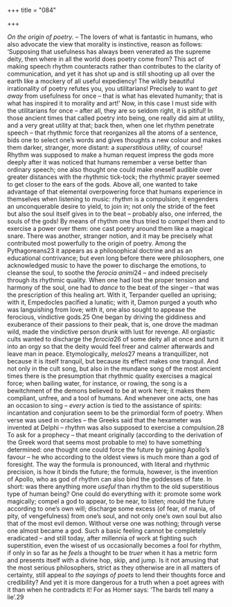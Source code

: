 +++
title = "084"

+++

*On the origin of poetry.* – The lovers of what is fantastic in humans, who also advocate the view that morality is instinctive, reason as follows: ‘Supposing that usefulness has always been venerated as the supreme deity, then where in all the world does poetry come from? This act of making speech rhythm counteracts rather than contributes to the clarity of communication, and yet it has shot up and is still shooting up all over the earth like a mockery of all useful expediency\! The wildly beautiful irrationality of poetry refutes you, you utilitarians\! Precisely to want to *get away* from usefulness for once – that is what has elevated humanity; that is what has inspired it to morality and art\!’ Now, in this case I must side with the utilitarians for once – after all, they are so seldom right, it is pitiful\! In those ancient times that called poetry into being, one really did aim at utility, and a very great utility at that; back then, when one let rhythm penetrate speech – that rhythmic force that reorganizes all the atoms of a sentence, bids one to select one’s words and gives thoughts a new colour and makes them darker, stranger, more distant: a *superstitious utility,* of course\! Rhythm was supposed to make a human request impress the gods more deeply after it was noticed that humans remember a verse better than ordinary speech; one also thought one could make oneself audible over greater distances with the rhythmic tick-tock; the rhythmic prayer seemed to get closer to the ears of the gods. Above all, one wanted to take advantage of that elemental overpowering force that humans experience in themselves when listening to music: rhythm is a compulsion; it engenders an unconquerable desire to yield, to join in; not only the stride of the feet but also the soul itself gives in to the beat – probably also, one inferred, the souls of the gods\! By means of rhythm one thus tried to *compel* them and to exercise a power over them: one cast poetry around them like a magical snare. There was another, stranger notion, and it may be precisely what contributed most powerfully to the origin of poetry. Among the Pythagoreans23 it appears as a philosophical doctrine and as an educational contrivance; but even long before there were philosophers, one acknowledged music to have the power to discharge the emotions, to cleanse the soul, to soothe the *ferocia animi*24 – and indeed precisely through its rhythmic quality. When one had lost the proper tension and harmony of the soul, one had to *dance* to the beat of the singer – that was the prescription of this healing art. With it, Terpander quelled an uprising; with it, Empedocles pacified a lunatic; with it, Damon purged a youth who was languishing from love; with it, one also sought to appease the ferocious, vindictive gods.25 One began by driving the giddiness and exuberance of their passions to their peak, that is, one drove the madman wild, made the vindictive person drunk with lust for revenge. All orgiastic cults wanted to discharge the *ferocia*26 of some deity all at once and turn it into an orgy so that the deity would feel freer and calmer afterwards and leave man in peace. Etymologically, *melos*27 means a tranquillizer, not because it is itself tranquil, but because its effect makes one tranquil. And not only in the cult song, but also in the mundane song of the most ancient times there is the presumption that rhythmic quality exercises a magical force; when bailing water, for instance, or rowing, the song is a bewitchment of the demons believed to be at work here; it makes them compliant, unfree, and a tool of humans. And whenever one acts, one has an occasion to sing – *every* action is tied to the assistance of spirits: incantation and conjuration seem to be the primordial form of poetry. When verse was used in oracles – the Greeks said that the hexameter was invented at Delphi – rhythm was also supposed to exercise a compulsion.28 To ask for a prophecy – that meant originally \(according to the derivation of the Greek word that seems most probable to me\) to have something determined: one thought one could force the future by gaining Apollo’s favour – he who according to the oldest views is much more than a god of foresight. The way the formula is pronounced, with literal and rhythmic precision, is how it binds the future; the formula, however, is the invention of Apollo, who as god of rhythm can also bind the goddesses of fate. In short: was there anything more *useful* than rhythm to the old superstitious type of human being? One could do everything with it: promote some work magically; compel a god to appear, to be near, to listen; mould the future according to one’s own will; discharge some excess \(of fear, of mania, of pity, of vengefulness\) from one’s soul, and not only one’s own soul but also that of the most evil demon. Without verse one was nothing; through verse one almost became a god. Such a basic feeling cannot be completely eradicated – and still today, after millennia of work at fighting such superstition, even the wisest of us occasionally becomes a fool for rhythm, if only in so far as he *feels* a thought to be *truer* when it has a metric form and presents itself with a divine hop, skip, and jump. Is it not amusing that the most serious philosophers, strict as they otherwise are in all matters of certainty, still appeal to *the sayings of poets* to lend their thoughts force and credibility? And yet it is more dangerous for a truth when a poet agrees with it than when he contradicts it\! For as Homer says: ‘The bards tell many a lie’.29


